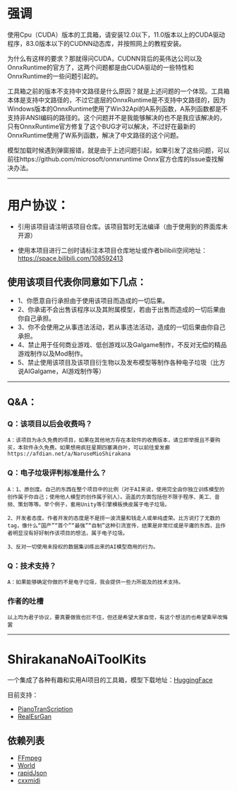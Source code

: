 # 强调

使用Cpu（CUDA）版本的工具箱，请安装12.0以下，11.0版本以上的CUDA驱动程序，83.0版本以下的CUDNN动态库，并按照网上的教程安装。

为什么有这样的要求？那就得问CUDA，CUDNN背后的英伟达公司以及OnnxRuntime的官方了，这两个问题都是由CUDA驱动的一些特性和OnnxRuntime的一些问题引起的。

工具箱之前的版本不支持中文路径是什么原因？就是上述问题的一个体现。工具箱本体是支持中文路径的，不过它底层的OnnxRuntime是不支持中文路径的，因为Windows版本的OnnxRuntime使用了Win32Api的A系列函数，A系列函数都是不支持非ANSI编码的路径的。这个问题并不是我能够解决的也不是我应该解决的，只有OnnxRuntime官方修复了这个BUG才可以解决，不过好在最新的OnnxRuntime使用了W系列函数，解决了中文路径的这个问题。

模型加载时候遇到弹窗报错，就是由于上述问题引起，如果引发了这些问题，可以前往https://github.com/microsoft/onnxruntime Onnx官方仓库的Issue查找解决办法。

---

# 用户协议：
- 引用该项目请注明该项目仓库。该项目暂时无法编译（由于使用到的界面库未开源）

- 使用本项目进行二创时请标注本项目仓库地址或作者bilibili空间地址：https://space.bilibili.com/108592413

## 使用该项目代表你同意如下几点：
- 1、你愿意自行承担由于使用该项目而造成的一切后果。
- 2、你承诺不会出售该程序以及其附属模型，若由于出售而造成的一切后果由你自己承担。
- 3、你不会使用之从事违法活动，若从事违法活动，造成的一切后果由你自己承担。
- 4、禁止用于任何商业游戏、低创游戏以及Galgame制作，不反对无偿的精品游戏制作以及Mod制作。
- 5、禁止使用该项目及该项目衍生物以及发布模型等制作各种电子垃圾（比方说AIGalgame，AI游戏制作等）
---

## Q&A：
### Q：该项目以后会收费吗？
    A：该项目为永久免费的项目，如果在其他地方存在本软件的收费版本，请立即举报且不要购买，本软件永久免费。如果想用疯狂星期四塞满白叶，可以前往爱发癫 https://afdian.net/a/NaruseMioShirakana 
### Q：电子垃圾评判标准是什么？
    A：1、原创度。自己的东西在整个项目中的比例（对于AI来说，使用完全由你独立训练模型的创作属于你自己；使用他人模型的创作属于别人）。涵盖的方面包括但不限于程序、美工、音频、策划等等。举个例子，套用Unity等引擎模板换皮属于电子垃圾。

    2、开发者态度。作者开发的态度是不是捞一波流量和钱走人或单纯虚荣。比方说打了无数的tag，像什么“国产”“首个”“最强”“自制”这种引流宣传，结果是非常烂或是平庸的东西，且作者明显没有好好制作该项目的想法，属于电子垃圾。
    
    3、反对一切使用未授权的数据集训练出来的AI模型商用的行为。 
### Q：技术支持？
    A：如果能够确定你做的不是电子垃圾，我会提供一些力所能及的技术支持。 
### 作者的吐槽
    以上均为君子协议，要真要做我也拦不住，但还是希望大家自觉，有这个想法的也希望乘早改悔罢
---

# ShirakanaNoAiToolKits
一个集成了各种有趣和实用AI项目的工具箱，模型下载地址：[HuggingFace](https://huggingface.co/NaruseMioShirakana/ToolKits)

目前支持：
- [PianoTranScription](https://github.com/bytedance/piano_transcription)
- [RealEsrGan](https://github.com/xinntao/Real-ESRGAN)

## 依赖列表
- [FFmpeg](https://ffmpeg.org/)
- [World](https://github.com/JeremyCCHsu/Python-Wrapper-for-World-Vocoder)
- [rapidJson](https://github.com/Tencent/rapidjson) 
- [cxxmidi](https://github.com/5tan/cxxmidi)
